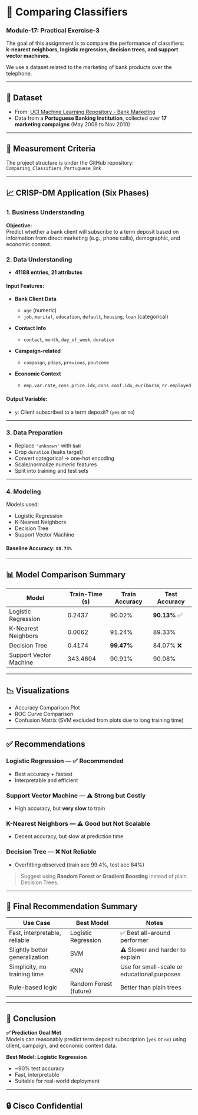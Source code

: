 
# 📘 Comparing Classifiers

### Module-17: Practical Exercise-3

The goal of this assignment is to compare the performance of classifiers:  
**k-nearest neighbors, logistic regression, decision trees, and support vector machines.**

We use a dataset related to the marketing of bank products over the telephone.

---

## 📂 Dataset

- From: [UCI Machine Learning Repository - Bank Marketing](https://archive.ics.uci.edu/dataset/222/bank+marketing)  
- Data from a **Portuguese Banking Institution**, collected over **17 marketing campaigns** (May 2008 to Nov 2010)

---

## 📏 Measurement Criteria

The project structure is under the GitHub repository:  
`Comparing_Classifiers_Portuguese_Bnk`

---

## 📈 CRISP-DM Application (Six Phases)

### 1. Business Understanding

**Objective:**  
Predict whether a bank client will subscribe to a term deposit based on information from direct marketing (e.g., phone calls), demographic, and economic context.

### 2. Data Understanding

- **41188 entries**, **21 attributes**

#### Input Features:

- **Bank Client Data**
  - `age` (numeric)
  - `job`, `marital`, `education`, `default`, `housing`, `loan` (categorical)

- **Contact Info**
  - `contact`, `month`, `day_of_week`, `duration`

- **Campaign-related**
  - `campaign`, `pdays`, `previous`, `poutcome`

- **Economic Context**
  - `emp.var.rate`, `cons.price.idx`, `cons.conf.idx`, `euribor3m`, `nr.employed`

#### Output Variable:
- `y`: Client subscribed to a term deposit? (`yes` or `no`)

---

### 3. Data Preparation

- Replace `'unknown'` with `NaN`
- Drop `duration` (leaks target)
- Convert categorical → one-hot encoding
- Scale/normalize numeric features
- Split into training and test sets

---

### 4. Modeling

Models used:

- Logistic Regression
- K-Nearest Neighbors
- Decision Tree
- Support Vector Machine

#### Baseline Accuracy: `88.73%`

---

## 📊 Model Comparison Summary

| Model                  | Train-Time (s) | Train Accuracy | Test Accuracy |
|------------------------|----------------|----------------|----------------|
| Logistic Regression    | 0.2437         | 90.02%         | **90.13%** ✅ |
| K-Nearest Neighbors    | 0.0062         | 91.24%         | 89.33%         |
| Decision Tree          | 0.4174         | **99.47%**     | 84.07% ❌      |
| Support Vector Machine | 343.4604       | 90.91%         | 90.08%         |

---

## 📉 Visualizations

- Accuracy Comparison Plot  
- ROC Curve Comparison  
- Confusion Matrix (SVM excluded from plots due to long training time)

---

## ✅ Recommendations

### Logistic Regression — ✅ **Recommended**
- Best accuracy + fastest
- Interpretable and efficient

### Support Vector Machine — ⚠️ **Strong but Costly**
- High accuracy, but **very slow** to train

### K-Nearest Neighbors — ⚠️ **Good but Not Scalable**
- Decent accuracy, but slow at prediction time

### Decision Tree — ❌ **Not Reliable**
- Overfitting observed (train acc 99.4%, test acc 84%)

> Suggest using **Random Forest or Gradient Boosting** instead of plain Decision Trees.

---

## 📌 Final Recommendation Summary

| Use Case                        | Best Model           | Notes                                       |
|----------------------------------|------------------------|---------------------------------------------|
| Fast, interpretable, reliable   | Logistic Regression   | ✅ Best all-around performer                |
| Slightly better generalization | SVM                   | ⚠️ Slower and harder to explain            |
| Simplicity, no training time   | KNN                   | Use for small-scale or educational purposes |
| Rule-based logic               | Random Forest (future)| Better than plain trees                     |

---

## 🧾 Conclusion

**✅ Prediction Goal Met**  
Models can reasonably predict term deposit subscription (`yes` or `no`) using client, campaign, and economic context data.

**Best Model: Logistic Regression**
- ~90% test accuracy
- Fast, interpretable
- Suitable for real-world deployment

---

## 🔒 Cisco Confidential
